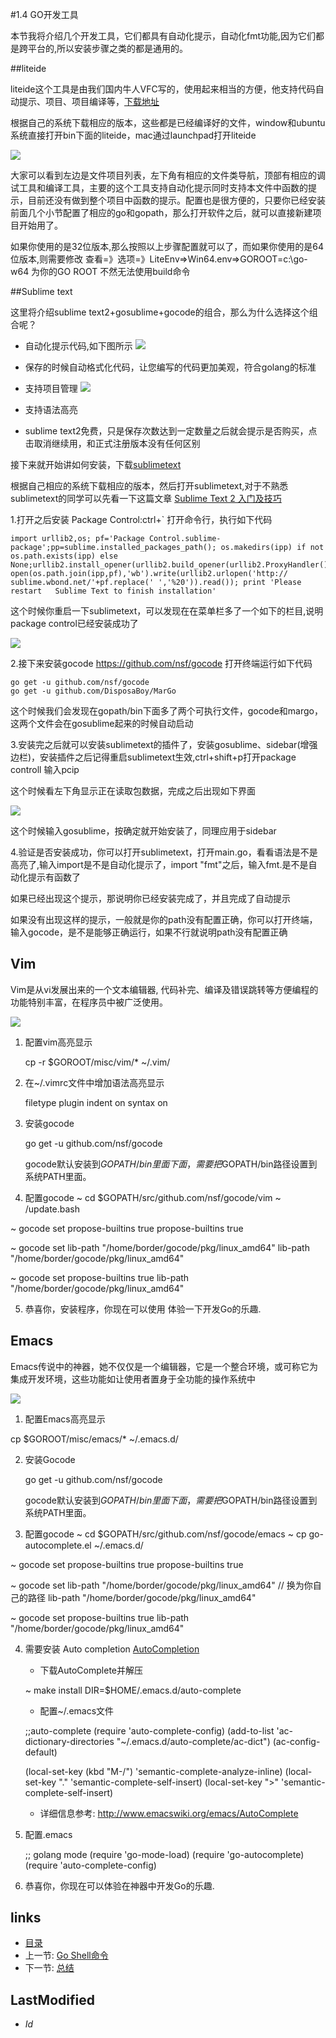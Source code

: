 #1.4 GO开发工具

本节我将介绍几个开发工具，它们都具有自动化提示，自动化fmt功能,因为它们都是跨平台的,所以安装步骤之类的都是通用的。

##liteide

  liteide这个工具是由我们国内牛人VFC写的，使用起来相当的方便，他支持代码自动提示、项目、项目编译等，[下载地址](http://code.google.com/p/golangide/downloads/list)

  根据自己的系统下载相应的版本，这些都是已经编译好的文件，window和ubuntu系统直接打开bin下面的liteide，mac通过launchpad打开liteide
  
  ![](images/1.4.liteide.png?raw=true)
  
  大家可以看到左边是文件项目列表，左下角有相应的文件类导航，顶部有相应的调试工具和编译工具，主要的这个工具支持自动化提示同时支持本文件中函数的提示，目前还没有做到整个项目中函数的提示。配置也是很方便的，只要你已经安装前面几个小节配置了相应的go和gopath，那么打开软件之后，就可以直接新建项目开始用了。
  
  如果你使用的是32位版本,那么按照以上步骤配置就可以了，而如果你使用的是64位版本,则需要修改 查看=》选项=》LiteEnv=>Win64.env=>GOROOT=c:\go-w64 为你的GO ROOT 不然无法使用build命令
  

##Sublime text

  这里将介绍sublime text2+gosublime+gocode的组合，那么为什么选择这个组合呢？
  
  - 自动化提示代码,如下图所示
    ![](images/1.4.sublime1.png?raw=true)
    
  - 保存的时候自动格式化代码，让您编写的代码更加美观，符合golang的标准
  - 支持项目管理
    ![](images/1.4.sublime2.png?raw=true)
  - 支持语法高亮
  - sublime text2免费，只是保存次数达到一定数量之后就会提示是否购买，点击取消继续用，和正式注册版本没有任何区别 
  
  接下来就开始讲如何安装，下载[sublimetext](http://www.sublimetext.com/) 
  
  根据自己相应的系统下载相应的版本，然后打开sublimetext,对于不熟悉sublimetext的同学可以先看一下这篇文章  [Sublime Text 2 入门及技巧](http://lucifr.com/139225/sublime-text-2-tricks-and-tips/)
  
 1.打开之后安装 Package Control:ctrl+` 打开命令行，执行如下代码

    import urllib2,os; pf='Package Control.sublime- package';pp=sublime.installed_packages_path(); os.makedirs(ipp) if not  os.path.exists(ipp) else 
    None;urllib2.install_opener(urllib2.build_opener(urllib2.ProxyHandler()));  open(os.path.join(ipp,pf),'wb').write(urllib2.urlopen('http://  sublime.wbond.net/'+pf.replace(' ','%20')).read()); print 'Please restart   Sublime Text to finish installation'

   这个时候你重启一下sublimetext，可以发现在在菜单栏多了一个如下的栏目,说明package control已经安装成功了

  ![](images/1.4.sublime3.png?raw=true)

 2.接下来安装gocode https://github.com/nsf/gocode
    打开终端运行如下代码
    
    go get -u github.com/nsf/gocode
    go get -u github.com/DisposaBoy/MarGo
    
  这个时候我们会发现在gopath/bin下面多了两个可执行文件，gocode和margo，这两个文件会在gosublime起来的时候自动启动
  
  3.安装完之后就可以安装sublimetext的插件了，安装gosublime、sidebar(增强边栏)，安装插件之后记得重启sublimetext生效,ctrl+shift+p打开package controll 输入pcip
  
  这个时候看左下角显示正在读取包数据，完成之后出现如下界面
  
  ![](images/1.4.sublime4.png?raw=true)

  这个时候输入gosublime，按确定就开始安装了，同理应用于sidebar 
  
  4.验证是否安装成功，你可以打开sublimetext，打开main.go，看看语法是不是高亮了,输入import是不是自动化提示了，import "fmt"之后，输入fmt.是不是自动化提示有函数了 
  
  如果已经出现这个提示，那说明你已经安装完成了，并且完成了自动提示
  
  如果没有出现这样的提示，一般就是你的path没有配置正确，你可以打开终端，输入gocode，是不是能够正确运行，如果不行就说明path没有配置正确


## Vim
Vim是从vi发展出来的一个文本编辑器, 代码补完、编译及错误跳转等方便编程的功能特别丰富，在程序员中被广泛使用。

  ![](images/1.4.vim.png?raw=true)

 1. 配置vim高亮显示

    cp -r $GOROOT/misc/vim/* ~/.vim/

 2. 在~/.vimrc文件中增加语法高亮显示

    filetype plugin indent on
    syntax on

 3. 安装gocode

    go get -u github.com/nsf/gocode

    gocode默认安装到$GOPATH/bin里面下面，需要把$GOPATH/bin路径设置到系统PATH里面。

 4. 配置gocode
   ~ cd $GOPATH/src/github.com/nsf/gocode/vim
   ~ /update.bash
   
   ~ gocode set propose-builtins true
   propose-builtins true

   ~ gocode set lib-path "/home/border/gocode/pkg/linux_amd64"
   lib-path "/home/border/gocode/pkg/linux_amd64"

   ~ gocode set
   propose-builtins true
   lib-path "/home/border/gocode/pkg/linux_amd64"

 5. 恭喜你，安装程序，你现在可以使用 <C-x><C-o> 体验一下开发Go的乐趣.
    

## Emacs
Emacs传说中的神器，她不仅仅是一个编辑器，它是一个整合环境，或可称它为集成开发环境，这些功能如让使用者置身于全功能的操作系统中

  ![](images/1.4.emacs.png?raw=true)

 1. 配置Emacs高亮显示

  cp $GOROOT/misc/emacs/* ~/.emacs.d/

 2. 安装Gocode

    go get -u github.com/nsf/gocode

    gocode默认安装到$GOPATH/bin里面下面，需要把$GOPATH/bin路径设置到系统PATH里面。

 3. 配置gocode
   ~ cd $GOPATH/src/github.com/nsf/gocode/emacs
   ~ cp go-autocomplete.el ~/.emacs.d/
   
   ~ gocode set propose-builtins true
   propose-builtins true

   ~ gocode set lib-path "/home/border/gocode/pkg/linux_amd64" // 换为你自己的路径
   lib-path "/home/border/gocode/pkg/linux_amd64"

   ~ gocode set
   propose-builtins true
   lib-path "/home/border/gocode/pkg/linux_amd64"

4. 需要安装 Auto completion [AutoCompletion](http://www.emacswiki.org/emacs/AutoComplete)

   * 下载AutoComplete并解压

   ~ make install DIR=$HOME/.emacs.d/auto-complete

   * 配置~/.emacs文件

   ;;auto-complete
   (require 'auto-complete-config)
   (add-to-list 'ac-dictionary-directories "~/.emacs.d/auto-complete/ac-dict")
   (ac-config-default)

   (local-set-key (kbd "M-/") 'semantic-complete-analyze-inline)
   (local-set-key "." 'semantic-complete-self-insert)
   (local-set-key ">" 'semantic-complete-self-insert)

   * 详细信息参考: http://www.emacswiki.org/emacs/AutoComplete
  
5. 配置.emacs

   ;; golang mode
   (require 'go-mode-load)
   (require 'go-autocomplete)
   (require 'auto-complete-config)

6. 恭喜你，你现在可以体验在神器中开发Go的乐趣.


## links
   * [目录](<preface.md>)
   * 上一节: [Go Shell命令](<1.3.md>)
   * 下一节: [总结](<1.5.md>)

## LastModified 
   * $Id$